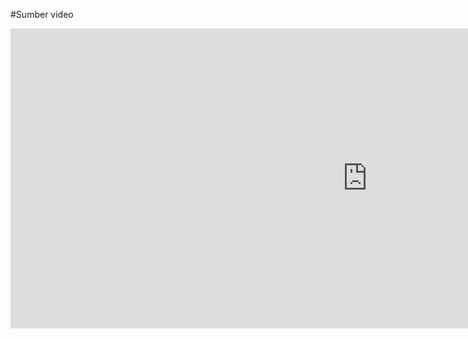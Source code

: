 #Sumber video

<iframe width="1141" height="480" src="https://www.youtube.com/embed/kNghEbknLs8" title="Kotlin &amp; Android Development Course: Build a Quiz Application" frameborder="0" allow="accelerometer; autoplay; clipboard-write; encrypted-media; gyroscope; picture-in-picture; web-share" allowfullscreen></iframe>
